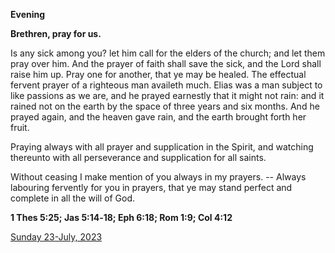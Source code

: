 **Evening**

**Brethren, pray for us.**
 
Is any sick among you? let him call for the elders of the church; and let them pray over him. And the prayer of faith shall save the sick, and the Lord shall raise him up. Pray one for another, that ye may be healed. The effectual fervent prayer of a righteous man availeth much. Elias was a man subject to like passions as we are, and he prayed earnestly that it might not rain: and it rained not on the earth by the space of three years and six months. And he prayed again, and the heaven gave rain, and the earth brought forth her fruit.
 
Praying always with all prayer and supplication in the Spirit, and watching thereunto with all perseverance and supplication for all saints.
 
Without ceasing I make mention of you always in my prayers. -- Always labouring fervently for you in prayers, that ye may stand perfect and complete in all the will of God.  

**1 Thes 5:25; Jas 5:14‑18; Eph 6:18; Rom 1:9; Col 4:12**

[Sunday 23-July, 2023](https://t.me/daily_light)
